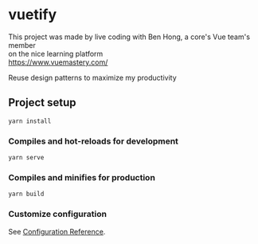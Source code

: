 # vuetify

This project was made by live coding with Ben Hong, a core's Vue team's member   
  on the nice learning platform  
  https://www.vuemastery.com/


Reuse design patterns to maximize my productivity

## Project setup
```
yarn install

```

### Compiles and hot-reloads for development
```
yarn serve
```

### Compiles and minifies for production
```
yarn build
```

### Customize configuration
See [Configuration Reference](https://cli.vuejs.org/config/).
